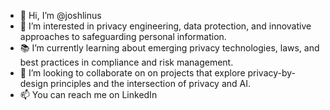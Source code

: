 - 👋 Hi, I’m @joshlinus
- 👀 I’m interested in privacy engineering, data protection, and innovative approaches to safeguarding personal information.
- 📚 I’m currently learning about emerging privacy technologies, laws, and best practices in compliance and risk management.
- 🧠 I’m looking to collaborate on on projects that explore privacy-by-design principles and the intersection of privacy and AI.
- 📫 You can reach me on LinkedIn 

<!---
joshlinus/joshlinus is a ✨ special ✨ repository because its `README.md` (this file) appears on your GitHub profile.
You can click the Preview link to take a look at your changes.
--->
